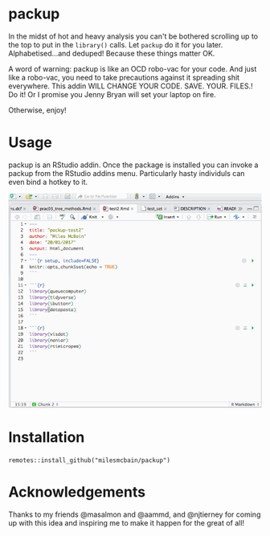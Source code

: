 # packup
In the midst of hot and heavy analysis you can't be bothered scrolling up to the top to put in the `library()` calls. Let `packup` do it for you later. Alphabetised...and deduped! Because these things matter OK. 

A word of warning: packup is like an OCD robo-vac for your code. And just like a robo-vac, you need to take precautions against it spreading shit everywhere. This addin WILL CHANGE YOUR CODE. SAVE. YOUR. FILES.! Do it! Or I promise you Jenny Bryan will set your laptop on fire.

Otherwise, enjoy!

# Usage
packup is an RStudio addin. Once the package is installed you can invoke a packup from the RStudio addins menu. Particularly hasty individuls can even bind a hotkey to it.

![alphabetical!](https://raw.githubusercontent.com/milesmcbain/packup/master/inst/media/packup_demo.gif)

# Installation
`remotes::install_github("milesmcbain/packup")`

# Acknowledgements
Thanks to my friends @masalmon and @aammd, and @njtierney for coming up with this idea and inspiring me to make it happen for the great of all!
